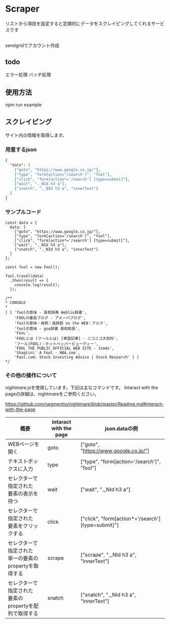 # Scraper

リストから項目を設定すると定期的にデータをスクレイピングしてくれるサービスです

##
sendgridでアカウント作成

## todo
エラー処理
バッチ処理

## 使用方法

npm run example

## スクレイピング
サイト内の情報を取得します。
### 用意するjson
```json
{
  "data": [
    ["goto", "https://www.google.co.jp/"],
    ["type", "form[action='/search']", "fool"],
    ["click", "form[action*='/search'] [type=submit]"],
    ["wait", "._NId h3 a"],
    ["snatch", "._NId h3 a", "innerText"]
  ]
}
```

### サンプルコード
```es6
const data = {
  data: [
    ["goto", "https://www.google.co.jp/"],
    ["type", "form[action='/search']", "fool"],
    ["click", "form[action*='/search'] [type=submit]"],
    ["wait", "._NId h3 a"],
    ["snatch", "._NId h3 a", "innerText"]
  ]
};

const fool = new Fool();

fool.travel(data)
  .then(result => {
    console.log(result);
  });

/**
* CONSOLE
*
[ [ 'foolの意味 - 英和辞典 Weblio辞書',
    'FOOLの番長ブログ - アメーバブログ',
    'foolの意味・用例｜英辞郎 on the WEB：アルク',
    'foolの意味 - goo辞書 英和和英',
    'FooL',
    'FOOLとは (フールとは) [単語記事] - ニコニコ大百科',
    'フール(FOOL)｜ホットペッパービューティー',
    'FOOL THE PUBLIC OFFICIAL WEB SITE - Jimdo',
    'Shaqtin\' A Fool - NBA.com',
    'Fool.com: Stock Investing Advice | Stock Research' ] ]
*/
```

### その他の操作について

nightmare.jsを使用しています。下記は主なコマンドです。
Intaract with the pageの詳細は、nightmareをご参照ください。

https://github.com/segmentio/nightmare/blob/master/Readme.md#interact-with-the-page

|概要|intaract with the page|json.dataの例|
|---|---|---|
|WEBページを開く|goto|["goto", "https://www.google.co.jp/"]|
|テキストボックスに入力|type|["type", "form[action='/search']", "fool"]|
|セレクターで指定された<br>要素の表示を待つ|wait|["wait", "._NId h3 a"]|
|セレクターで指定された<br>要素をクリックする|click|["click", "form[action*='/search'] [type=submit]"]|
|セレクターで指定された<br>単一の要素のpropertyを取得する|scrape|["scrape", "._NId h3 a", "innerText"]|
|セレクターで指定された<br>要素のpropertyを配列で取得する|snatch|["snatch", "._NId h3 a", "innerText"]|

